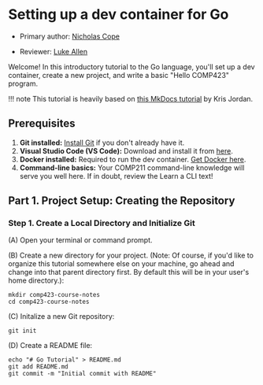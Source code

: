 # Setting up a dev container for Go

* Primary author: [Nicholas Cope](https://github.com/nicholas-cope)

* Reviewer: [Luke Allen](https://github.com/lukeallen13)

Welcome! In this introductory tutorial to the Go language, you'll set up a dev container, create a new project, and write a basic "Hello COMP423" program. 

!!! note
    This tutorial is heavily based on [this MkDocs tutorial](https://comp423-25s.github.io/resources/MkDocs/tutorial/) by Kris Jordan.

## Prerequisites
1. **Git installed:** [Install Git](https://git-scm.com/book/en/v2/Getting-Started-Installing-Git) if you don't already have it.
2. **Visual Studio Code (VS Code):** Download and install it from [here](https://code.visualstudio.com/).
3. **Docker installed:** Required to run the dev container. [Get Docker here](https://www.docker.com/products/docker-desktop).
4. **Command-line basics:** Your COMP211 command-line knowledge will serve you well here. If in doubt, review the Learn a CLI text!

## Part 1. Project Setup: Creating the Repository
### Step 1. Create a Local Directory and Initialize Git
(A) Open your terminal or command prompt.

(B) Create a new directory for your project. (Note: Of course, if you'd like to organize this tutorial somewhere else on your machine, go ahead and change into that parent directory first. By default this will be in your user's home directory.):

``` pwsh
mkdir comp423-course-notes
cd comp423-course-notes
```

(C) Initalize a new Git repository:

``` pwsh
git init
```

(D) Create a README file:
``` pwsh
echo "# Go Tutorial" > README.md
git add README.md
git commit -m "Initial commit with README"
```


<!-- ``` go
package main

import "fmt"

func main() {
    fmt.Println("hello world")
}
``` -->